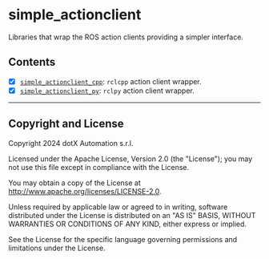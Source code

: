 # simple_actionclient

Libraries that wrap the ROS action clients providing a simpler interface.

## Contents

- [x] [`simple_actionclient_cpp`](simple_actionclient_cpp/README.md): `rclcpp` action client wrapper.
- [x] [`simple_actionclient_py`](simple_actionclient_py/README.md): `rclpy` action client wrapper.

---

## Copyright and License

Copyright 2024 dotX Automation s.r.l.

Licensed under the Apache License, Version 2.0 (the "License"); you may not use this file except in compliance with the License.

You may obtain a copy of the License at <http://www.apache.org/licenses/LICENSE-2.0>.

Unless required by applicable law or agreed to in writing, software distributed under the License is distributed on an "AS IS" BASIS, WITHOUT WARRANTIES OR CONDITIONS OF ANY KIND, either express or implied.

See the License for the specific language governing permissions and limitations under the License.

